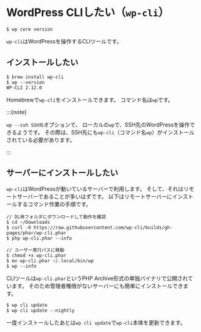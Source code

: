 # WordPress CLIしたい（`wp-cli`）

```console
$ wp core version
```

`wp-cli`はWordPressを操作するCLIツールです。

## インストールしたい

```console
$ brew install wp-cli
$ wp --version
WP-CLI 2.12.0
```

Homebrewで`wp-cli`をインストールできます。
コマンド名は`wp`です。

:::{note}

`wp --ssh SSH先`オプションで、
ローカルの`wp`で、SSH先のWordPressを操作できるようです。
その際は、SSH先にも`wp-cli`（コマンド名`wp`）がインストールされている必要があります。

:::

## サーバーにインストールしたい

`wp-cli`はWordPressが動いているサーバーで利用します。
そして、それはリモートサーバーであることが多いはずです。
以下はリモートサーバーにインストールするコマンド作業の手順です。

```console
// DL用フォルダにダウンロードして動作を確認
$ cd ~/Downloads
$ curl -O https://raw.githubusercontent.com/wp-cli/builds/gh-pages/phar/wp-cli.phar
$ php wp-cli.phar --info

// ユーザー実行パスに移動
$ chmod +x wp-cli.phar
$ mv wp-cli.phar ~/.local/bin/wp
$ wp --info
```

CLIツールは`wp-cli.phar`というPHP Archive形式の単独バイナリで公開されています。
そのため管理者権限がないサーバーにも簡単にインストールできます。

```console
$ wp cli update
$ wp cli update --nightly
```

一度インストールしたあとは`wp cli update`で`wp-cli`本体を更新できます。
